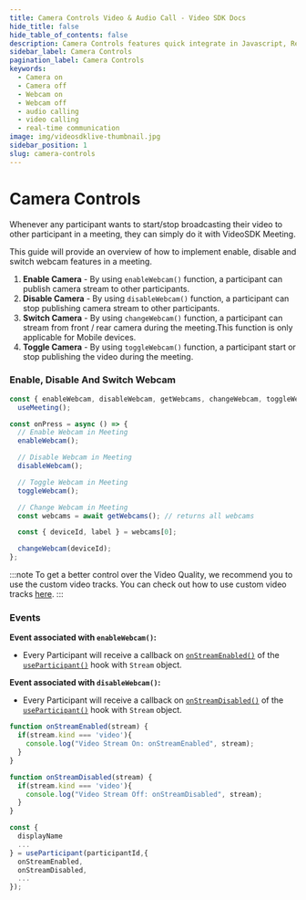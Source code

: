 ```yaml
---
title: Camera Controls Video & Audio Call - Video SDK Docs
hide_title: false
hide_table_of_contents: false
description: Camera Controls features quick integrate in Javascript, React JS, Android, IOS, React Native, Flutter with Video SDK to add live video & audio conferencing to your applications.
sidebar_label: Camera Controls
pagination_label: Camera Controls
keywords:
  - Camera on
  - Camera off
  - Webcam on
  - Webcam off
  - audio calling
  - video calling
  - real-time communication
image: img/videosdklive-thumbnail.jpg
sidebar_position: 1
slug: camera-controls
---
```


# Camera Controls

Whenever any participant wants to start/stop broadcasting their video to other participant in a meeting, they can simply do it with VideoSDK Meeting.

This guide will provide an overview of how to implement enable, disable and switch webcam features in a meeting.

1. **Enable Camera** - By using `enableWebcam()` function, a participant can publish camera stream to other participants.
2. **Disable Camera** - By using `disableWebcam()` function, a participant can stop publishing camera stream to other participants.
3. **Switch Camera** - By using `changeWebcam()` function, a participant can stream from front / rear camera during the meeting.This function is only applicable for Mobile devices.
4. **Toggle Camera** - By using `toggleWebcam()` function, a participant start or stop publishing the video during the meeting.

### Enable, Disable And Switch Webcam

```js
const { enableWebcam, disableWebcam, getWebcams, changeWebcam, toggleWebcam } =
  useMeeting();

const onPress = async () => {
  // Enable Webcam in Meeting
  enableWebcam();

  // Disable Webcam in Meeting
  disableWebcam();

  // Toggle Webcam in Meeting
  toggleWebcam();

  // Change Webcam in Meeting
  const webcams = await getWebcams(); // returns all webcams

  const { deviceId, label } = webcams[0];

  changeWebcam(deviceId);
};
```

:::note
To get a better control over the Video Quality, we recommend you to use the custom video tracks. You can check out how to use custom video tracks [here](./custom-track/custom-video-track.md).
:::

### Events

**Event associated with `enableWebcam()`:**

- Every Participant will receive a callback on [`onStreamEnabled()`](../../../api/sdk-reference/use-participant/events#onstreamenabled) of the [`useParticipant()`](../../../api/sdk-reference/use-participant/introduction.md) hook with `Stream` object.

**Event associated with `disableWebcam()`:**

- Every Participant will receive a callback on [`onStreamDisabled()`](../../../api/sdk-reference/use-participant/events#onstreamdisabled) of the [`useParticipant()`](../../../api/sdk-reference/use-participant/introduction.md) hook with `Stream` object.

```js
function onStreamEnabled(stream) {
  if(stream.kind === 'video'){
    console.log("Video Stream On: onStreamEnabled", stream);
  }
}

function onStreamDisabled(stream) {
  if(stream.kind === 'video'){
    console.log("Video Stream Off: onStreamDisabled", stream);
  }
}

const {
  displayName
  ...
} = useParticipant(participantId,{
  onStreamEnabled,
  onStreamDisabled,
  ...
});
```

